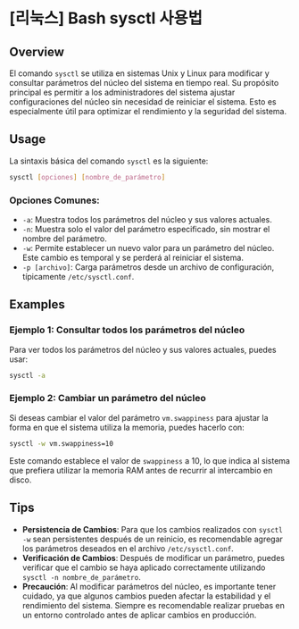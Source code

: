 # [리눅스] Bash sysctl 사용법

## Overview
El comando `sysctl` se utiliza en sistemas Unix y Linux para modificar y consultar parámetros del núcleo del sistema en tiempo real. Su propósito principal es permitir a los administradores del sistema ajustar configuraciones del núcleo sin necesidad de reiniciar el sistema. Esto es especialmente útil para optimizar el rendimiento y la seguridad del sistema.

## Usage
La sintaxis básica del comando `sysctl` es la siguiente:

```bash
sysctl [opciones] [nombre_de_parámetro]
```

### Opciones Comunes:
- `-a`: Muestra todos los parámetros del núcleo y sus valores actuales.
- `-n`: Muestra solo el valor del parámetro especificado, sin mostrar el nombre del parámetro.
- `-w`: Permite establecer un nuevo valor para un parámetro del núcleo. Este cambio es temporal y se perderá al reiniciar el sistema.
- `-p [archivo]`: Carga parámetros desde un archivo de configuración, típicamente `/etc/sysctl.conf`.

## Examples
### Ejemplo 1: Consultar todos los parámetros del núcleo
Para ver todos los parámetros del núcleo y sus valores actuales, puedes usar:

```bash
sysctl -a
```

### Ejemplo 2: Cambiar un parámetro del núcleo
Si deseas cambiar el valor del parámetro `vm.swappiness` para ajustar la forma en que el sistema utiliza la memoria, puedes hacerlo con:

```bash
sysctl -w vm.swappiness=10
```

Este comando establece el valor de `swappiness` a 10, lo que indica al sistema que prefiera utilizar la memoria RAM antes de recurrir al intercambio en disco.

## Tips
- **Persistencia de Cambios**: Para que los cambios realizados con `sysctl -w` sean persistentes después de un reinicio, es recomendable agregar los parámetros deseados en el archivo `/etc/sysctl.conf`.
- **Verificación de Cambios**: Después de modificar un parámetro, puedes verificar que el cambio se haya aplicado correctamente utilizando `sysctl -n nombre_de_parámetro`.
- **Precaución**: Al modificar parámetros del núcleo, es importante tener cuidado, ya que algunos cambios pueden afectar la estabilidad y el rendimiento del sistema. Siempre es recomendable realizar pruebas en un entorno controlado antes de aplicar cambios en producción.
